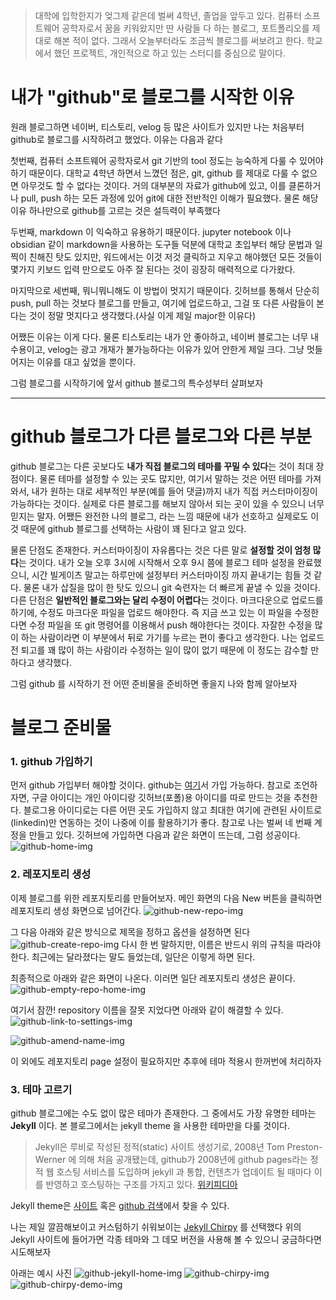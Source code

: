 ﻿> 대학에 입학한지가 엊그제 같은데 벌써 4학년, 졸업을 앞두고 있다. 컴퓨터 소프트웨어 공학자로서 꿈을 키워왔지만 딴 사람들 다 하는 블로그, 포트폴리오를 제대로 해본 적이 없다. 
> 그래서 오늘부터라도 조금씩 블로그를 써보려고 한다. 학교에서 했던 프로젝트, 개인적으로 하고 있는 스터디를 중심으로 말이다. 

# 내가 "github"로 블로그를 시작한 이유
원래 블로그하면 네이버, 티스토리, velog 등 많은 사이트가 있지만 나는 처음부터 github로 블로그를 시작하려고 했었다. 이유는 다음과 같다

첫번째, 컴퓨터 소프트웨어 공학자로서 git 기반의 tool 정도는 능숙하게 다룰 수 있어야 하기 때문이다. 대학교 4학년 하면서 느꼈던 점은, git, github 를 제대로 다룰 수 없으면 아무것도 할 수 없다는 것이다. 거의 대부분의 자료가 github에 있고, 이를 클론하거나 pull, push 하는 모든 과정에 있어 git에 대한 전반적인 이해가 필요했다. 물론 해당 이유 하나만으로 github를 고르는 것은 설득력이 부족했다

두번째, markdown 이 익숙하고 유용하기 때문이다. jupyter notebook 이나 obsidian 같이 markdown을 사용하는 도구들 덕분에 대학교 초입부터 해당 문법과 일찍이 친해진 탓도 있지만, 워드에서는 이것 저것 클릭하고 지우고 해야했던 모든 것들이 몇가지 키보드 입력 만으로도 아주 잘 된다는 것이 굉장히 매력적으로 다가왔다. 

마지막으로 세번째, 뭐니뭐니해도 이 방법이 멋지기 때문이다. 깃허브를 통해서 단순히 push, pull 하는 것보다 블로그를 만들고, 여기에 업로드하고, 그걸 또 다른 사람들이 본다는 것이 정말 멋지다고 생각했다.(사실 이게 제일 major한 이유다)

어쨌든 이유는 이게 다다. 물론 티스토리는 내가 안 좋아하고, 네이버 블로그는 너무 내수용이고, velog는 광고 개재가 불가능하다는 이유가 있어 안한게 제일 크다. 그냥 멋들어지는 이유를 대고 싶었을 뿐이다.

그럼 블로그를 시작하기에 앞서 github 블로그의 특수성부터 살펴보자

---

# github 블로그가 다른 블로그와 다른 부분

github 블로그는 다른 곳보다도 **내가 직접 블로그의 테마를 꾸밀 수 있다**는 것이 최대 장점이다. 물론 테마를 설정할 수 있는 곳도 많지만, 여기서 말하는 것은 어떤 테마를 가져와서, 내가 원하는 대로 세부적인 부분(예를 들어 댓글)까지 내가 직접 커스터마이징이 가능하다는 것이다. 실제로 다른 블로그를 해보지 않아서 되는 곳이 있을 수 있으니 너무 믿지는 말자. 
어쨌든 완전한 나의 블로그, 라는 느낌 때문에 내가 선호하고 실제로도 이것 때문에 github 블로그를 선택하는 사람이 꽤 된다고 알고 있다. 

물론 단점도 존재한다. 커스터마이징이 자유롭다는 것은 다른 말로 **설정할 것이 엄청 많다**는 것이다. 내가 오늘 오후 3시에 시작해서 오후 9시 쯤에 블로그 테마 설정을 완료했으니, 시간 빌게이츠 말고는 하루만에 설정부터 커스터마이징 까지 끝내기는 힘들 것 같다. 물론 내가 삽질을 많이 한 탓도 있으니 git 숙련자는 더 빠르게 끝낼 수 있을 것이다. 
다른 단점은 **일반적인 블로그와는 달리 수정이 어렵다**는 것이다. 마크다운으로 업로드를 하기에, 수정도 마크다운 파일을 업로드 해야한다. 즉 지금 쓰고 있는 이 파일을 수정한다면 수정 파일을 또 git 명령어를 이용해서 push 해야한다는 것이다. 자잘한 수정을 많이 하는 사람이라면 이 부분에서 뒤로 가기를 누르는 편이 좋다고 생각한다. 나는 업로드 전 퇴고를 꽤 많이 하는 사람이라 수정하는 일이 많이 없기 때문에 이 정도는 감수할 만하다고 생각했다.

그럼 github 를 시작하기 전 어떤 준비물을 준비하면 좋을지 나와 함께 알아보자

# 블로그 준비물

### 1. github 가입하기 

먼저 github 가입부터 해야할 것이다. github는 [여기](https://github.com)서 가입 가능하다. 참고로 조언하자면, 구글 아이디는 개인 아이디랑 깃허브(포폴)용 아이디를 따로 만드는 것을 추천한다. 블로그용 아이디로는 다른 어떤 곳도 가입하지 않고 최대한 여기에 관련된 사이트로(linkedin)만 연동하는 것이 나중에 이를 활용하기가 좋다. 참고로 나는 벌써 네 번째 계정을 만들고 있다. 
깃허브에 가입하면 다음과 같은 화면이 뜨는데, 그럼 성공이다.
![github-home-img](/assets/img/post/20250213-github-home.png)

### 2. 레포지토리 생성
이제 블로그를 위한 레포지토리를 만들어보자. 메인 화면의 다음 New 버튼을 클릭하면 레포지토리 생성 화면으로 넘어간다.
![github-new-repo-img](/assets/img/post/20250213-github-home.png)

그 다음 아래와 같은 방식으로 제목을 정하고 옵션을 설정하면 된다
![github-create-repo-img](/assets/img/post/20250213-create-repo.png)
다시 한 번 말하지만, 이름은 반드시 위의 규칙을 따라야 한다. 최근에는 달라졌다는 말도 들었는데, 일단은 이렇게 하면 된다. 

최종적으로 아래와 같은 화면이 나온다. 이러면 일단 레포지토리 생성은 끝이다.
![github-empty-repo-home-img](/assets/img/post/20250213-empty-repo-home.png)

여기서 잠깐!
repository 이름을 잘못 지었다면 아래와 같이 해결할 수 있다.
![github-link-to-settings-img](/assets/img/post/20250213-link-to-settings.png)

![github-amend-name-img](/assets/img/post/20250213-amend-name.png)

이 외에도 레포지토리 page 설정이 필요하지만 추후에 테마 적용시 한꺼번에 처리하자

### 3. 테마 고르기
github 블로그에는 수도 없이 많은 테마가 존재한다. 그 중에서도 가장 유명한 테마는 **Jekyll** 이다. 본 블로그에서는 jekyll theme 을 사용한 테마만을 다룰 것이다.

> Jekyll은 루비로 작성된 정적(static) 사이트 생성기로, 2008년 Tom Preston-Werner 에 의해 처음 공개됐는데, github가 2008년에 github pages라는 정적 웹 호스팅 서비스를 도입하며 jekyll 과 통합, 컨텐츠가 업데이트 될 때마다 이를 반영하고 호스팅하는 구조를 가지고 있다. [위키피디아](https://en.wikipedia.org/wiki/Jekyll_%28software%29?utm_source=chatgpt.com)

Jekyll theme은 [사이트](https://jekyllthemes.org/) 혹은 [github 검색](https://github.com/topics/jekyll-theme)에서 찾을 수 있다.

나는 제일 깔끔해보이고 커스텀하기 쉬워보이는 [Jekyll Chirpy](https://jekyllthemes.org/themes/jekyll-theme-chirpy/) 를 선택했다
위의 Jekyll 사이트에 들어가면 각종 테마와 그 데모 버전을 사용해 볼 수 있으니 궁금하다면 시도해보자

아래는 예시 사진
![github-jekyll-home-img](/assets/img/post/20250213-jekyll-home.png)
![github-chirpy-img](/assets/img/post/20250213-chirpy.png)
![github-chirpy-demo-img](/assets/img/post/20250213-chirpy-demo.png)



